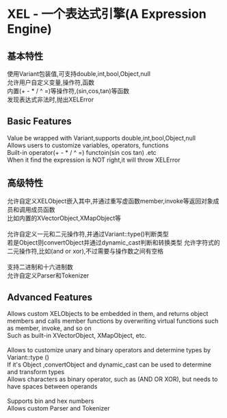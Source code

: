 # XEL - 一个表达式引擎(A Expression Engine)

## 基本特性
  使用Variant包装值,可支持double,int,bool,Object,null<br/>
  允许用户自定义变量,操作符,函数<br/>
  内置(+ - \* / ^ =)等操作符,(sin,cos,tan)等函数<br/>
  发现表达式非法时,抛出XELError<br/>

## Basic Features
  Value be wrapped with Variant,supports double,int,bool,Object,null<br/>
  Allows users to customize variables, operators, functions<br/>
  Built-in operator(+ - \* / ^ =) functoin(sin cos tan) .etc<br/>
  When it find the expression is NOT right,it will throw XELError<br/>

## 高级特性
  允许自定义XELObject嵌入其中,并通过重写虚函数member,invoke等返回对象成员和调用成员函数<br/>
  比如内置的XVectorObject,XMapObject等
  <br/><br/>
  允许自定义一元和二元操作符,并通过Variant::type()判断类型<br/>
  若是Object则convertObject并通过dynamic_cast判断和转换类型
  允许字符式的二元操作符,比如(and or xor),不过需要与操作数之间有空格
  <br/><br/>
  支持二进制和十六进制数<br/>
  允许自定义Parser和Tokenizer<br/>

## Advanced Features
Allows custom XELObjects to be embedded in them, and returns object members and calls member functions by overwriting virtual functions such as member, invoke, and so on<br/>
Such as built-in XVectorObject, XMapObject, etc.
<br/><br/>
Allows to customize unary and binary operators and determine types by Variant::type ()<br/>
If it's Object ,convertObject and dynamic_cast can be used to determine and transform types<br/>
Allows characters as binary operator, such as (AND OR XOR), but needs to have spaces between operands
<br/><br/>
Supports bin and hex numbers<br/>
Allows custom Parser and Tokenizer<br/>
